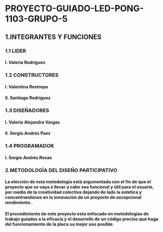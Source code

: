 # PROYECTO-GUIADO-LED-PONG-1103-GRUPO-5
## 1.INTEGRANTES Y FUNCIONES 

 ### 1.1 LIDER 
 
 #### I. Valeria Rodríguez 
 
### 1.2 CONSTRUCTORES

 #### I. Valentina Restrepo
 
  #### II. Santiago Rodríguez
 
### 1.3 DISEÑADORES

 #### I. Valeria Alejandra Vargas 

 #### II. Sergio Andrés Paez
 
### 1.4 PROGRAMADOR

  #### I. Sergio Andrés Rosas

### 2.METODOLOGÍA DEL DISEÑO PARTICIPATIVO

#### La elección de esta metodología está argumentada con el fin de que el proyecto que se vaya a llevar a cabo sea funcional y útil para el usuario, por medio de la creatividad colectiva dejando  de lado la estetíca y concentrandonos en la innovación de un proyecto de excepcional rendimiento .
#### El procedimiento de este proyecto esta enfocado en metodologías de trabajo guíadas a la eficacia y el desarrollo de un código preciso que haga del funcionamiento de la placa su mejor uso posible.  



